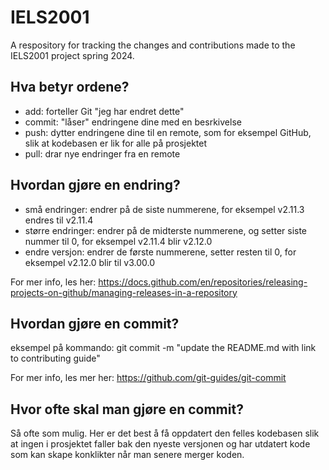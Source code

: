 # IELS2001
A respository for tracking the changes and contributions made to the IELS2001 project spring 2024. 

## Hva betyr ordene? 

- add: forteller Git "jeg har endret dette"
- commit: "låser" endringene dine med en besrkivelse
- push: dytter endringene dine til en remote, som for eksempel GitHub, slik at kodebasen er lik for alle på prosjektet
- pull: drar nye endringer fra en remote

## Hvordan gjøre en endring? 

- små endringer: endrer på de siste nummerene, for eksempel v2.11.3 endres til v2.11.4
- større endringer: endrer på de midterste nummerene, og setter siste nummer til 0, for eksempel v2.11.4 blir v2.12.0
- endre versjon: endrer de første nummerene, setter resten til 0, for eksempel v2.12.0 blir til v3.00.0

For mer info, les her: https://docs.github.com/en/repositories/releasing-projects-on-github/managing-releases-in-a-repository

## Hvordan gjøre en commit?

eksempel på kommando: git commit -m "update the README.md with link to contributing guide"

For mer info, les mer her: https://github.com/git-guides/git-commit

## Hvor ofte skal man gjøre en commit? 

Så ofte som mulig. Her er det best å få oppdatert den felles kodebasen slik at ingen i prosjektet faller bak den nyeste versjonen og har utdatert kode som kan skape konklikter når man senere merger koden.
